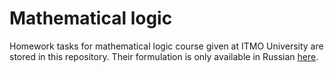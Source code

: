 # Mathematical logic
Homework tasks for mathematical logic course given
at ITMO University are stored in this repository. Their
formulation is only available in Russian
[here](https://github.com/shd/logic2014/blob/master/homework.pdf).